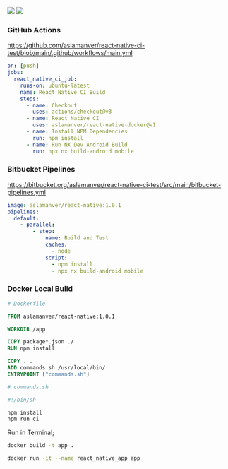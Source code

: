 
[![](https://github.com/aslamanver/react-native-ci-test/actions/workflows/main.yml/badge.svg)](https://github.com/aslamanver/react-native-ci-test/actions)
[![](https://img.shields.io/bitbucket/pipelines/aslamanver/react-native-ci-test/main?label=bitbucket%20build)](https://bitbucket.org/aslamanver/react-native-ci-test/pipelines)

### GitHub Actions
https://github.com/aslamanver/react-native-ci-test/blob/main/.github/workflows/main.yml

```yml
on: [push]
jobs:
  react_native_ci_job:
    runs-on: ubuntu-latest
    name: React Native CI Build
    steps:
      - name: Checkout
        uses: actions/checkout@v3
      - name: React Native CI
        uses: aslamanver/react-native-docker@v1
      - name: Install NPM Dependencies
        run: npm install
      - name: Run NX Dev Android Build
        run: npx nx build-android mobile
```

### Bitbucket Pipelines
https://bitbucket.org/aslamanver/react-native-ci-test/src/main/bitbucket-pipelines.yml

```yml
image: aslamanver/react-native:1.0.1
pipelines:
  default:
    - parallel:
        - step:
            name: Build and Test
            caches:
              - node
            script:
              - npm install
              - npx nx build-android mobile

```

### Docker Local Build


```dockerfile
# Dockerfile

FROM aslamanver/react-native:1.0.1

WORKDIR /app

COPY package*.json ./
RUN npm install

COPY . .
ADD commands.sh /usr/local/bin/
ENTRYPOINT ["commands.sh"]
```

```sh
# commands.sh

#!/bin/sh

npm install
npm run ci
```

Run in Terminal;

```sh
docker build -t app .
```

```sh
docker run -it --name react_native_app app
```
